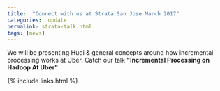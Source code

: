 ```yaml
---
title:  "Connect with us at Strata San Jose March 2017"
categories:  update
permalink: strata-talk.html
tags: [news]
---
```


We will be presenting Hudi & general concepts around how incremental processing works at Uber.
Catch our talk **"Incremental Processing on Hadoop At Uber"**

{% include links.html %}
